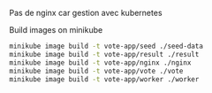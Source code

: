 

Pas de nginx car gestion avec kubernetes


Build images on minikube 

```bash
minikube image build -t vote-app/seed ./seed-data
minikube image build -t vote-app/result ./result
minikube image build -t vote-app/nginx ./nginx
minikube image build -t vote-app/vote ./vote
minikube image build -t vote-app/worker ./worker
```